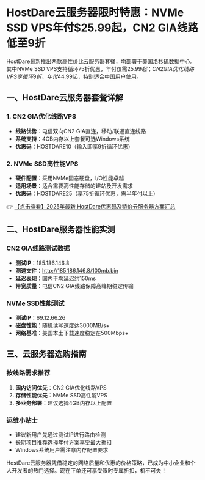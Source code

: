 # HostDare云服务器限时特惠：NVMe SSD VPS年付$25.99起，CN2 GIA线路低至9折

HostDare最新推出两款高性价比云服务器套餐，均部署于美国洛杉矶数据中心。其中NVMe SSD VPS支持循环75折优惠，年付仅需$25.99起；CN2 GIA优化线路VPS享循环9折，年付$44.99起，特别适合中国用户使用。

## 一、HostDare云服务器套餐详解

### 1. CN2 GIA优化线路VPS
- **线路优势**：电信双向CN2 GIA直连，移动/联通直连线路
- **系统支持**：4GB内存以上套餐可选Windows系统
- **优惠码**：HOSTDARE10（输入即享9折循环优惠）

### 2. NVMe SSD高性能VPS
- **硬件配置**：采用NVMe固态硬盘，I/O性能卓越
- **适用场景**：适合需要高性能存储的建站及开发需求
- **优惠码**：HOSTDARE25（享75折循环优惠，需半年付以上）

👉 [【点击查看】2025年最新 HostDare优惠码及特价云服务器方案汇总](https://bit.ly/hostdare)

## 二、HostDare服务器性能实测

### CN2 GIA线路测试数据
- **测试IP**：185.186.146.8
- **测速文件**：http://185.186.146.8/100mb.bin
- **延迟表现**：国内平均延迟约150ms
- **带宽质量**：电信CN2 GIA线路保障高峰期稳定传输

### NVMe SSD性能测试
- **测试IP**：69.12.66.26
- **磁盘性能**：随机读写速度达3000MB/s+
- **网络基准**：美国本土下载速度稳定在500Mbps+

## 三、云服务器选购指南

### 按线路需求推荐
1. **国内访问优先**：CN2 GIA优化线路VPS
2. **存储性能优先**：NVMe SSD高性能VPS
3. **多业务部署**：建议选择4GB内存以上配置

### 运维小贴士
- 建议新用户先通过测试IP进行路由检测
- 长期项目推荐选择年付方案享受最大折扣
- Windows系统用户需注意内存配置要求

HostDare云服务器凭借稳定的网络质量和优惠的价格策略，已成为中小企业和个人开发者的热门选择。现在下单还可享受限时专属折扣，机不可失！